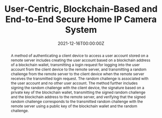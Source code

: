 ---
title: "User-Centric, Blockchain-Based and End-to-End Secure Home IP Camera System"

authors:
- admin
- Zhi Zhong
- Qi Chai
- Dong Guo
- Tian Pan

date: "2021-12-16T00:00:00Z"

# Publication type.
# Legend: 0 = Uncategorized; 1 = Conference paper; 2 = Journal article;
# 3 = Preprint / Working Paper; 4 = Report; 5 = Book; 6 = Book section;
# 7 = Thesis; 8 = Patent
publication_types: ["8"]

# Publication name and optional abbreviated publication name.
publication: "USPTO 20210390533A1"
publication_short: ""

abstract: A method of authenticating a client device to access a user account stored on a remote server includes creating the user account based on a blockchain address of a blockchain wallet, transmitting a login request for logging into the user account from the client device to the remote server, and transmitting a random challenge from the remote server to the client device when the remote server receives the transmitted login request. The random challenge is associated with the user account and no other user account. The method further includes signing the random challenge with the client device, the signature based on a private key of the blockchain wallet, transmitting the signed random challenge and the blockchain address to the remote server, and verifying that the signed random challenge corresponds to the transmitted random challenge with the remote server using a public key of the blockchain wallet and the random challenge.

# Display this page in the Featured widget?
featured: true

# Custom links (uncomment lines below)
links:
 - name: Patent
   url: https://appft.uspto.gov/netacgi/nph-Parser?Sect1=PTO2&Sect2=HITOFF&p=1&u=%2Fnetahtml%2FPTO%2Fsearch-bool.html&r=1&f=G&l=50&co1=AND&d=PG01&s1=%22Fan,+Xinxin%22&OS=%22Fan,+Xinxin%22&RS=%22Fan,+Xinxin%22
---